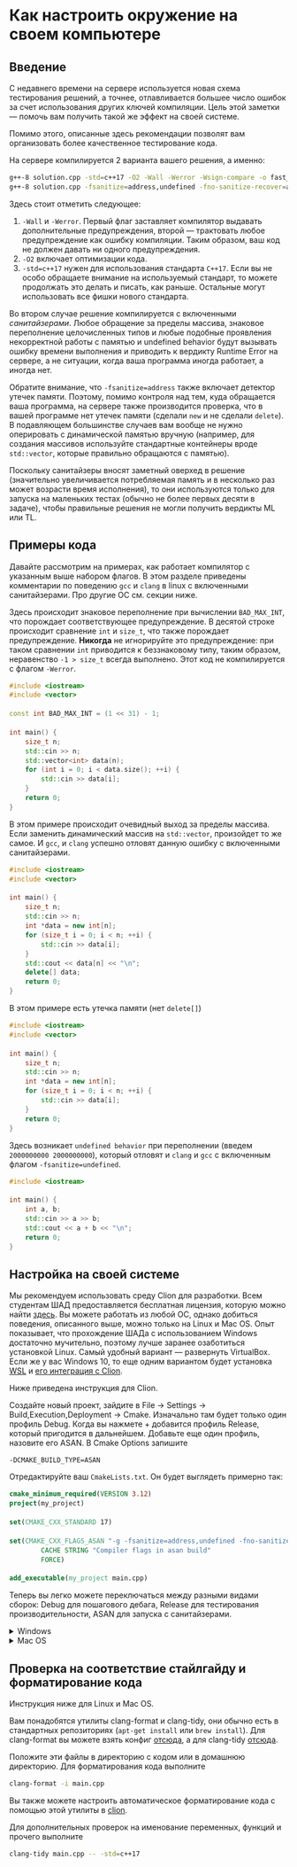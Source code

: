 # Как настроить окружение на своем компьютере

## Введение

С недавнего времени на сервере используется новая схема тестирования решений, а точнее, отлавливается большее число ошибок за счет использования других ключей компиляции. Цель этой заметки &mdash; помочь вам получить такой же эффект на своей системе.

Помимо этого, описанные здесь рекомендации позволят вам организовать более качественное тестирование кода.

На сервере компилируется 2 варианта вашего решения, а именно:

```bash
g++-8 solution.cpp -std=c++17 -O2 -Wall -Werror -Wsign-compare -o fast_solution
g++-8 solution.cpp -fsanitize=address,undefined -fno-sanitize-recover=all -std=c++17 -O2 -Wall -Werror -Wsign-compare -o debug_solution
```

Здесь стоит отметить следующее:
1. `-Wall` и `-Werror`. Первый флаг заставляет компилятор выдавать дополнительные предупреждения, второй &mdash; трактовать любое предупреждение как ошибку компиляции. Таким образом, ваш код не должен давать ни одного предупреждения.
2. `-O2` включает оптимизации кода.
3. `-std=c++17` нужен для использования стандарта `C++17`. Если вы не особо обращаете внимание на используемый стандарт, то можете продолжать это делать и писать, как раньше. Остальные могут использовать все фишки нового стандарта.

Во втором случае решение компилируется с включенными *санитайзерами*. Любое обращение за пределы массива, знаковое переполнение целочисленных типов и любые подобные проявления некорректной работы с памятью и undefined behavior будут вызывать ошибку времени выполнения и приводить к вердикту Runtime Error на сервере, а не ситуации, когда ваша программа иногда работает, а иногда нет.

Обратите внимание, что `-fsanitize=address` также включает детектор утечек памяти. Поэтому, помимо контроля над тем, куда обращается ваша программа, на сервере также производится проверка, что в вашей программе нет утечек памяти (сделали `new` и не сделали `delete`). В подавляющем большинстве случаев вам вообще не нужно оперировать с динамической памятью вручную (например, для создания массивов используйте стандартные контейнеры вроде `std::vector`, которые правильно обращаются с памятью).

Поскольку санитайзеры вносят заметный оверхед в решение (значительно увеличивается потребляемая память и в несколько раз может возрасти время исполнения), то они используются только для запуска на маленьких тестах (обычно не более первых десяти в задаче), чтобы правильные решения не могли получить вердикты ML или TL.

## Примеры кода
Давайте рассмотрим на примерах, как работает компилятор с указанным выше набором флагов. В этом разделе приведены комментарии по поведению `gcc` и `clang` в linux с включенными санитайзерами. Про другие ОС см. секции ниже.

Здесь происходит знаковое переполнение при вычислении `BAD_MAX_INT`, что порождает соответствующее предупреждение. В десятой строке происходит сравнение `int` и `size_t`, что также порождает предупреждение. **Никогда** не игнорируйте это предупреждение: при таком сравнении `int` приводится к беззнаковому типу, таким образом, неравенство `-1 > size_t` всегда выполнено. Этот код не компилируется с флагом `-Werror`.
``` cpp
#include <iostream>
#include <vector>

const int BAD_MAX_INT = (1 << 31) - 1;

int main() {
    size_t n;
    std::cin >> n;
    std::vector<int> data(n);
    for (int i = 0; i < data.size(); ++i) {
        std::cin >> data[i];
    }
    return 0;
}
```

В этом примере происходит очевидный выход за пределы массива. Если заменить динамический массив на `std::vector`, произойдет то же самое. И `gcc`, и `clang` успешно отловят данную ошибку с включенными санитайзерами.
``` cpp
#include <iostream>
#include <vector>

int main() {
    size_t n;
    std::cin >> n;
    int *data = new int[n];
    for (size_t i = 0; i < n; ++i) {
        std::cin >> data[i];
    }
    std::cout << data[n] << "\n";
    delete[] data;
    return 0;
}
```

В этом примере есть утечка памяти (нет `delete[]`)
``` cpp
#include <iostream>
#include <vector>

int main() {
    size_t n;
    std::cin >> n;
    int *data = new int[n];
    for (size_t i = 0; i < n; ++i) {
        std::cin >> data[i];
    }
    return 0;
}
```

Здесь возникает `undefined behavior` при переполнении (введем `2000000000 2000000000`), который отловят и `clang` и `gcc` с включенным флагом `-fsanitize=undefined`.
``` cpp
#include <iostream>

int main() {
    int a, b;
    std::cin >> a >> b;
    std::cout << a + b << "\n";
    return 0;
}
```

## Настройка на своей системе

Мы рекомендуем использовать среду Clion для разработки. Всем студентам ШАД предоставляется бесплатная лицензия, которую можно найти [здесь](https://wiki.school.yandex.ru/shad/licenses). Вы можете работать из любой ОС, однако добиться поведения, описанного выше, можно только
на Linux и Mac OS. Опыт показывает, что прохождение ШАДа с использованием Windows достаточно мучительно, поэтому лучше заранее озаботиться установкой Linux. Самый удобный вариант &mdash; развернуть VirtualBox. Если же у вас Windows 10, то еще одним вариантом будет установка [WSL](https://docs.microsoft.com/en-us/windows/wsl/install-win10) и [его интеграция с Clion](https://www.jetbrains.com/help/clion/how-to-use-wsl-development-environment-in-clion.html).

Ниже приведена инструкция для Clion.

Создайте новый проект, зайдите в File -> Settings -> Build,Execution,Deployment -> Cmake. Изначально там будет только один профиль Debug. Когда вы нажмете + добавится
профиль Release, который пригодится в дальнейшем. Добавьте еще один профиль, назовите его ASAN. В Cmake Options запишите
```
-DCMAKE_BUILD_TYPE=ASAN
``` 

Отредактируйте ваш `CmakeLists.txt`. Он будет выглядеть примерно так:
```cmake
cmake_minimum_required(VERSION 3.12)
project(my_project)

set(CMAKE_CXX_STANDARD 17)

set(CMAKE_CXX_FLAGS_ASAN "-g -fsanitize=address,undefined -fno-sanitize-recover=all"
        CACHE STRING "Compiler flags in asan build"
        FORCE)

add_executable(my_project main.cpp)
```

Теперь вы легко можете переключаться между разными видами сборок: Debug для пошагового дебага, Release для тестирования производительности, ASAN для запуска
с санитайзерами.

<details><summary>Windows</summary>

На Windows без использования WSL санитайзеры не работают. Вы точно так же можете использовать Clion, но поддержки asan там не будет (если только вы не настроили интеграцию с WSL, см. ссылки выше).

### Visual Studio
В Visual Studio полный аналог санитайзеров получить не получится (а именно, undefined), но эмулировать `-fsanitize=address` более-менее можно.

Для начала снова рассмотрим код с предупреждениями:

![img](images/environment_windows_1.png)


Зайдем в Проект -> Свойства. Дальше для всех конфигураций в свойствах конфигурации нужно выбрать следующий пункт:

![img](images/environment_windows_2.png)

Это аналог `-Werror` на сервере. Действительно, получаем ошибку компиляции:

![img](images/environment_windows_3.png)


То же самое и для конфигурации Release:

![img](images/environment_windows_4.png)


Рассмотрим теперь такой код:
``` cpp
#include <iostream>
#include <vector>

int main() {
    size_t n;
    std::cin >> n;
    std::vector<int> data(n);
    for (size_t i = 0; i < n; ++i) {
        std::cin >> data[i];
    }
    std::cout << data[n] << "\n";
    return 0;
}
```

Тут есть очевидный выход за границы массива. В Visual Studio в Debug режиме полностью проверяются все операции со стандартными контейнерами. Таким образом, запуск этого кода в Release отработает успешно, а вот в Debug вы получите примерно такую ошибку:

![img](images/environment_windows_5.png)


К сожалению, если вы используете просто динамическую память (см. пример кода 2), то даже в Debug режиме все отработает успешно. Это еще один повод использовать стандартные контейнеры.

Рассмотрим теперь третий пример, в котором происходит утечка памяти. В Visual Studio вы можете дописать в начало кода строки:
```cpp
#define _CRTDBG_MAP_ALLOC
#include <stdlib.h>
#include <crtdbg.h>
```

Перед выходом из программы (перед `return 0` в main например) добавьте строку
```cpp
_CrtDumpMemoryLeaks();
```

Программа по-прежнему будет завершаться успешно, но в поток ошибок будет выведено следующее сообщение:

![img](images/environment_windows_6.png)


Проверим с `delete[]`:

![img](images/environment_windows_7.png)


Также обязательно запускайте ваше решение в конфигурации Release, потому что при этом включается `-O2`, что может приводить к другому поведению вашей программы (и на сервере тоже) в случае наличия в ней багов.
</details>

<details><summary>Mac OS</summary>

По сравнению с Linux на маке необходимо произвести ряд доп. действий, чтобы получить такое же поведение. Для начала обязательно установите `gcc` из `brew`, никогда
не используйте системный `gcc`. Выполните

```bash
brew install gcc@8
```

Можете также попробовать `gcc@7`, если 8-ую версию найти не удается (`gcc-7` также поддерживает `c++17`). Далее необходимо прописать путь к новому компилятору
в настройках Clion. Для этого зайдите в File - Settings - Build,Execution,Deployment - Toolchains. В C++ compiler пропишите путь до нового компилятора. Этот путь можно узнать, выполнив в терминале
```bash
which g++-8
```

Далее, **обратите внимание**, что по умолчанию под маком asan не включает проверку на утечки памяти. Чтобы этого избежать, добавьте строчку

```bash
export ASAN_OPTIONS=detect_leaks=1
```

в файл 
```
~/.MacOSX/environment.plist
```

Иногда на маках при компиляции с asanом может выпадать большое количество ошибок, не связанных с вашим кодом. В этом случае попробуйте добавить флаг `-fsanitize-undefined-trap-on-error` для asan-сборки.
</details>

## Проверка на соответствие стайлгайду и форматирование кода

Инструкция ниже для Linux и Mac OS.

Вам понадобятся утилиты clang-format и clang-tidy, они обычно есть в стандартных репозиториях (`apt-get install` или `brew install`). Для clang-format вы можете взять конфиг [отсюда](https://gitlab.com/slon/shad-cpp0/raw/master/.clang-format), а для clang-tidy
[отсюда](https://gitlab.com/slon/shad-cpp0/raw/master/.clang-tidy).

Положите эти файлы в директорию с кодом или в домашнюю директорию. Для форматирования кода выполните
```bash
clang-format -i main.cpp
```

Вы также можете настроить автоматическое форматирование кода с помощью этой утилиты в [clion](https://www.jetbrains.com/help/clion/clangformat-as-alternative-formatter.html).

Для дополнительных проверок на именование переменных, функций и прочего выполните
```bash
clang-tidy main.cpp -- -std=c++17
```